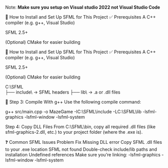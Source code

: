 
Note: **Make sure you setup on Visual studio 2022 not Visual Studio Code**

🧩 How to Install and Set Up SFML for This Project
✅ Prerequisites
A C++ compiler (e.g. g++, Visual Studio)

SFML 2.5+

(Optional) CMake for easier building


🧩 How to Install and Set Up SFML for This Project
✅ Prerequisites
A C++ compiler (e.g. g++, Visual Studio)

SFML 2.5+

(Optional) CMake for easier building


C:\SFML\
├── include\   → SFML headers
├── lib\       → .a or .dll files

🔹 Step 3: Compile With g++
Use the following compile command:

g++ src/main.cpp -o MazeGame -IC:\SFML\include -LC:\SFML\lib -lsfml-graphics -lsfml-window -lsfml-system

 Step 4: Copy DLL Files
From C:\SFML\bin, copy all required .dll files (like sfml-graphics-2.dll, etc.) to your project folder (where the .exe is).

❓ Common SFML Issues
Problem	Fix
Missing DLL error	Copy SFML .dll files to your .exe location
SFML not found	Double-check include/lib paths and installation
Undefined references	Make sure you’re linking: -lsfml-graphics -lsfml-window -lsfml-system
